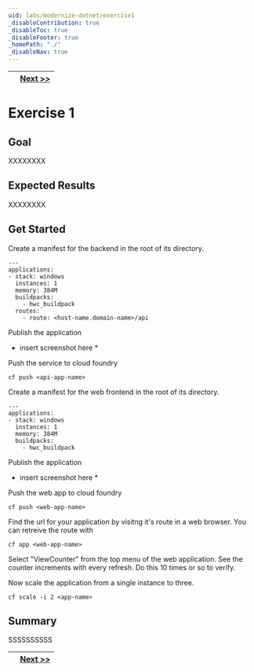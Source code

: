 ```yaml
---
uid: labs/modernize-dotnet/exercise1
_disableContribution: true
_disableToc: true
_disableFooter: true
_homePath: "./"
_disableNav: true
---
```


[exercise-1-link]: exercise1.md
[buildpacks-link]: buildpacks.md
[exercise-2-link]: exercise2.md

||[Next >>][buildpacks-link]|
|:--|--:|

# Exercise 1

## Goal

XXXXXXXX

## Expected Results

XXXXXXXX

## Get Started

Create a manifest for the backend in the root of its directory.

```
---
applications:
- stack: windows
  instances: 1
  memory: 384M 
  buildpacks: 
    - hwc_buildpack
  routes:
    - route: <host-name.domain-name>/api
```    

Publish the application
* insert screenshot here *

Push the service to cloud foundry

```
cf push <api-app-name>
```

Create a manifest for the web frontend in the root of its directory.

```
---
applications:
- stack: windows
  instances: 1
  memory: 384M 
  buildpacks: 
    - hwc_buildpack
```

Publish the application
* insert screenshot here *

Push the web app to cloud foundry

```
cf push <web-app-name>
```

Find the url for your application by visitng it's route in a web browser. You can retreive the route with 

```
cf app <web-app-name>
```

Select "ViewCounter" from the top menu of the web application. See the counter increments with every refresh. Do this 10 times or so to verify.

Now scale the application from a single instance to three. 

```
cf scale -i 2 <app-name> 
```
## Summary

SSSSSSSSSS

||[Next >>][buildpacks-link]|
|:--|--:|
